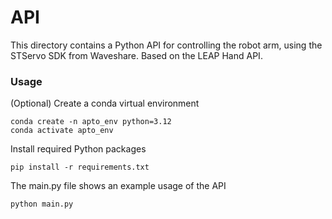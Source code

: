 # API

This directory contains a Python API for controlling the robot arm, using the STServo SDK from Waveshare. Based on the LEAP Hand API.

### Usage

(Optional) Create a conda virtual environment

```
conda create -n apto_env python=3.12
conda activate apto_env
```

Install required Python packages

```
pip install -r requirements.txt
```

The main.py file shows an example usage of the API
```
python main.py
```
